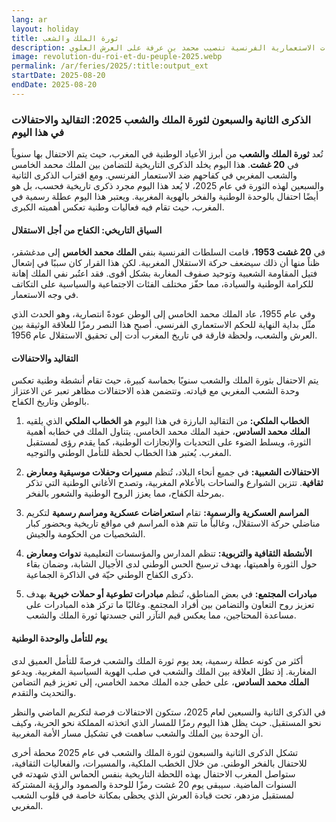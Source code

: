 ```yaml
---
lang: ar
layout: holiday
title: ثورة الملك والشعب
description: ثورة الملك والشعب هي، في تاريخ المغرب، سلسلة الأحداث التي شهدت بشكل خاص محاولة السلطات الاستعمارية الفرنسية تنصيب محمد بن عرفة على العرش العلوي.
image: revolution-du-roi-et-du-peuple-2025.webp
permalink: /ar/feries/2025/:title:output_ext
startDate: 2025-08-20
endDate: 2025-08-20
---
```

### الذكرى الثانية والسبعون لثورة الملك والشعب 2025: التقاليد والاحتفالات في هذا اليوم

تُعد **ثورة الملك والشعب** من أبرز الأعياد الوطنية في المغرب، حيث يتم الاحتفال بها سنوياً في **20 غشت**. هذا اليوم يخلد الذكرى التاريخية للتضامن بين الملك محمد الخامس والشعب المغربي في كفاحهم ضد الاستعمار الفرنسي. ومع اقتراب الذكرى الثانية والسبعين لهذه الثورة في عام 2025، لا يُعد هذا اليوم مجرد ذكرى تاريخية فحسب، بل هو أيضًا احتفال بالوحدة الوطنية والفخر بالهوية المغربية. ويعتبر هذا اليوم عطلة رسمية في المغرب، حيث تقام فيه فعاليات وطنية تعكس أهميته الكبرى.

#### السياق التاريخي: الكفاح من أجل الاستقلال

في **20 غشت 1953**، قامت السلطات الفرنسية بنفي **الملك محمد الخامس** إلى مدغشقر، ظناً منها أن ذلك سيضعف حركة الاستقلال المغربية. لكن هذا القرار كان سببًا في إشعال فتيل المقاومة الشعبية وتوحيد صفوف المغاربة بشكل أقوى. فقد اعتُبر نفي الملك إهانة للكرامة الوطنية والسيادة، مما حفّز مختلف الفئات الاجتماعية والسياسية على التكاتف في وجه الاستعمار.

وفي عام 1955، عاد الملك محمد الخامس إلى الوطن عودةً انتصارية، وهو الحدث الذي مثّل بداية النهاية للحكم الاستعماري الفرنسي. أصبح هذا النصر رمزًا للعلاقة الوثيقة بين العرش والشعب، ولحظة فارقة في تاريخ المغرب أدت إلى تحقيق الاستقلال عام 1956.

#### التقاليد والاحتفالات

يتم الاحتفال بثورة الملك والشعب سنويًا بحماسة كبيرة، حيث تقام أنشطة وطنية تعكس وحدة الشعب المغربي مع قيادته. وتتضمن هذه الاحتفالات مظاهر تعبر عن الاعتزاز بالوطن وتاريخ الكفاح.

1. **الخطاب الملكي:** من التقاليد البارزة في هذا اليوم هو **الخطاب الملكي** الذي يلقيه **الملك محمد السادس**، حفيد الملك محمد الخامس. يتناول الملك في خطابه أهمية الثورة، ويسلط الضوء على التحديات والإنجازات الوطنية، كما يقدم رؤى لمستقبل المغرب. يُعتبر هذا الخطاب لحظة للتأمل الوطني والتوجيه.

2. **الاحتفالات الشعبية:** في جميع أنحاء البلاد، تُنظم **مسيرات وحفلات موسيقية ومعارض ثقافية**. تتزين الشوارع والساحات بالأعلام المغربية، وتصدح الأغاني الوطنية التي تذكر بمرحلة الكفاح، مما يعزز الروح الوطنية والشعور بالفخر.

3. **المراسم العسكرية والرسمية:** تقام **استعراضات عسكرية ومراسم رسمية** لتكريم مناضلي حركة الاستقلال، وغالباً ما تتم هذه المراسم في مواقع تاريخية وبحضور كبار الشخصيات من الحكومة والجيش.

4. **الأنشطة الثقافية والتربوية:** تنظم المدارس والمؤسسات التعليمية **ندوات ومعارض** حول الثورة وأهميتها، بهدف ترسيخ الحس الوطني لدى الأجيال الشابة، وضمان بقاء ذكرى الكفاح الوطني حيّة في الذاكرة الجماعية.

5. **مبادرات المجتمع:** في بعض المناطق، تُنظم **مبادرات تطوعية أو حملات خيرية** بهدف تعزيز روح التعاون والتضامن بين أفراد المجتمع. وغالبًا ما تركز هذه المبادرات على مساعدة المحتاجين، مما يعكس قيم التآزر التي جسدتها ثورة الملك والشعب.

#### يوم للتأمل والوحدة الوطنية

أكثر من كونه عطلة رسمية، يعد يوم ثورة الملك والشعب فرصةً للتأمل العميق لدى المغاربة. إذ تظل العلاقة بين الملك والشعب في صلب الهوية السياسية المغربية. ويدعو **الملك محمد السادس**، على خطى جده الملك محمد الخامس، إلى تعزيز قيم التضامن والتحديث والتقدم.

في الذكرى الثانية والسبعين لعام 2025، ستكون الاحتفالات فرصة لتكريم الماضي والنظر نحو المستقبل. حيث يظل هذا اليوم رمزًا للمسار الذي اتخذته المملكة نحو الحرية، وكيف أن الوحدة بين الملك والشعب ساهمت في تشكيل مسار الأمة المغربية.

تشكل الذكرى الثانية والسبعون لثورة الملك والشعب في عام 2025 محطة أخرى للاحتفال بالفخر الوطني. من خلال الخطب الملكية، والمسيرات، والفعاليات الثقافية، ستواصل المغرب الاحتفال بهذه اللحظة التاريخية بنفس الحماس الذي شهدته في السنوات الماضية. سيبقى يوم 20 غشت رمزًا للوحدة والصمود والرؤية المشتركة لمستقبل مزدهر، تحت قيادة العرش الذي يحظى بمكانة خاصة في قلوب الشعب المغربي.